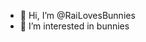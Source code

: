 - 👋 Hi, I’m @RaiLovesBunnies
- 👀 I’m interested in bunnies

<!---
RaiLovesBunnies/RaiLovesBunnies is a ✨ special ✨ repository because its `README.md` (this file) appears on your GitHub profile.
You can click the Preview link to take a look at your changes.
--->
